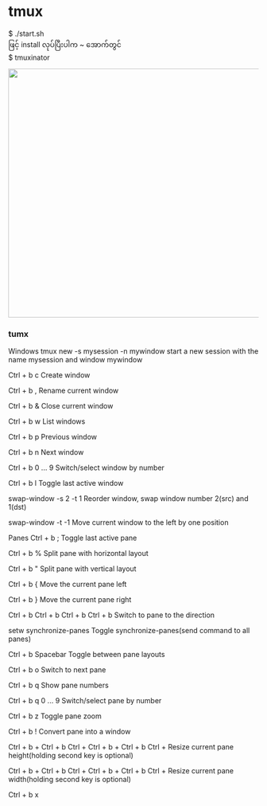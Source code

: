 # tmux
$ ./start.sh 
<br>
ဖြင့် install လုပ်ပြီးပါက ~  အောက်တွင်
<br>
$ tmuxinator

<img src="tmux.png" width=800 height=500 />

### tumx
Windows
tmux new -s mysession -n mywindow
start a new session with the name mysession and window mywindow

Ctrl + b c
Create window

Ctrl + b ,
Rename current window

Ctrl + b &
Close current window

Ctrl + b w
List windows

Ctrl + b p
Previous window

Ctrl + b n
Next window

Ctrl + b 0 ... 9
Switch/select window by number

Ctrl + b l
Toggle last active window

swap-window -s 2 -t 1
Reorder window, swap window number 2(src) and 1(dst)

swap-window -t -1
Move current window to the left by one position

Panes
Ctrl + b ;
Toggle last active pane

Ctrl + b %
Split pane with horizontal layout

Ctrl + b "
Split pane with vertical layout

Ctrl + b {
Move the current pane left

Ctrl + b }
Move the current pane right

Ctrl + b 
Ctrl + b 
Ctrl + b 
Ctrl + b 
Switch to pane to the direction

setw synchronize-panes
Toggle synchronize-panes(send command to all panes)

Ctrl + b Spacebar
Toggle between pane layouts

Ctrl + b o
Switch to next pane

Ctrl + b q
Show pane numbers

Ctrl + b q 0 ... 9
Switch/select pane by number

Ctrl + b z
Toggle pane zoom

Ctrl + b !
Convert pane into a window

Ctrl + b + 
Ctrl + b Ctrl + 
Ctrl + b + 
Ctrl + b Ctrl + 
Resize current pane height(holding second key is optional)

Ctrl + b + 
Ctrl + b Ctrl + 
Ctrl + b + 
Ctrl + b Ctrl + 
Resize current pane width(holding second key is optional)

Ctrl + b x

